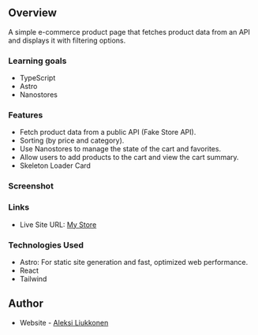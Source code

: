 ## Overview

A simple e-commerce product page that fetches product data from an API and displays it with filtering options.

### Learning goals

- TypeScript
- Astro
- Nanostores

### Features

- Fetch product data from a public API (Fake Store API).
- Sorting (by price and category).
- Use Nanostores to manage the state of the cart and favorites.
- Allow users to add products to the cart and view the cart summary.
- Skeleton Loader Card

### Screenshot

<!-- ![](./screenshot.png)
![](./screenshot2.png) -->

### Links

- Live Site URL: [My Store](https://zesty-dragon-b6cc01.netlify.app/)

### Technologies Used

- Astro: For static site generation and fast, optimized web performance.
- React
- Tailwind

## Author

- Website - [Aleksi Liukkonen](https://www.aleksiliukkonen.fi)
